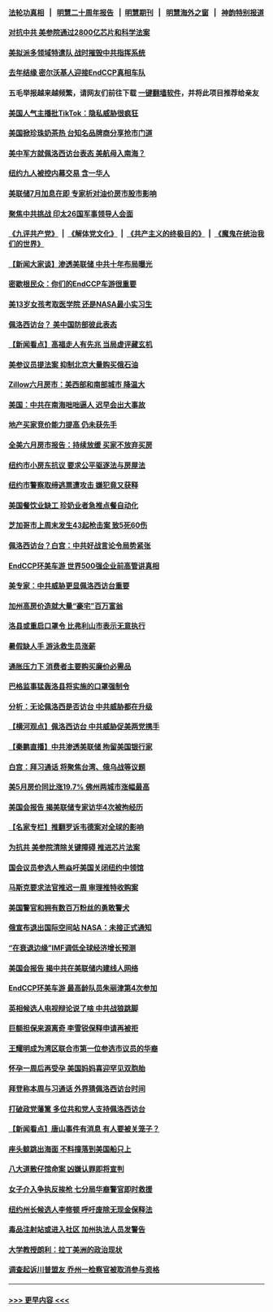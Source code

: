 #### [法轮功真相](https://github.com/gfw-breaker/truth/blob/master/README.md?t=0) &nbsp;&nbsp;|&nbsp;&nbsp; [明慧二十周年报告](https://github.com/gfw-breaker/mh-reports/blob/master/README.md?t=0) &nbsp;&nbsp;|&nbsp;&nbsp;[明慧期刊](https://github.com/gfw-breaker/mh-qikan) &nbsp;&nbsp;|&nbsp;&nbsp; [明慧海外之窗](https://github.com/gfw-breaker/mh-news/blob/master/README.md?t=0) &nbsp;&nbsp;|&nbsp;&nbsp; [神韵特别报道](https://github.com/gfw-breaker/mh-news/blob/master/shenyun.md?t=0)
#### [对抗中共 美参院通过2800亿芯片和科学法案](../pages/nsc412/n13790299.md?t=07280451) 
#### [美拟派多领域特遣队 战时摧毁中共指挥系统](../pages/nsc412/n13790295.md?t=07280451) 
#### [去年结缘 密尔沃基人迎接EndCCP真相车队](../pages/nsc412/n13790242.md?t=07280451) 
#### 五毛举报越来越频繁，请网友们前往下载 [一键翻墙软件](https://github.com/gfw-breaker/ssr-accounts)，并将此项目推荐给亲友
#### [美国人气主播批TikTok：隐私威胁很疯狂](../pages/nsc412/n13790194.md?t=07280451) 
#### [美国掀珍珠奶茶热 台知名品牌商分享抢市门道](../pages/nsc412/n13789782.md?t=07280451) 
#### [美中军方就佩洛西访台表态 美航母入南海？](../pages/nsc412/n13790275.md?t=07280451) 
#### [纽约九人被控内幕交易 含一华人](../pages/nsc412/n13789773.md?t=07280451) 
#### [美联储7月加息在即 专家析对油价房市股市影响](../pages/nsc412/n13790209.md?t=07280451) 
#### [聚焦中共挑战 印太26国军事领导人会面](../pages/nsc412/n13790193.md?t=07280451) 
#### [《九评共产党》](https://github.com/begood0513/9ping.md/blob/master/README.md) &nbsp;|&nbsp; [《解体党文化》](../../../../jtdwh.md/blob/master/README.md)  &nbsp;|&nbsp; [《共产主义的终极目的》](../../../../gczydzjmd.md/blob/master/README.md) &nbsp;|&nbsp; [《魔鬼在统治我们的世界》](../../../../mgztzwmdsj.md/blob/master/README.md) 
#### [【新闻大家谈】渗透美联储 中共十年布局曝光](../pages/nsc412/n13790158.md?t=07280451) 
#### [密歇根民众：你们的EndCCP车游很重要](../pages/nsc412/n13789852.md?t=07280451) 
#### [美13岁女孩考取医学院 还是NASA最小实习生](../pages/nsc412/n13789874.md?t=07280451) 
#### [佩洛西访台？ 美中国防部彼此表态](../pages/nsc412/n13790021.md?t=07280451) 
#### [【新闻看点】高福走人有先兆 当局虚评藏玄机](../pages/nsc412/n13789564.md?t=07280451) 
#### [美参议员提法案 抑制北京大量购买俄石油](../pages/nsc412/n13789836.md?t=07280451) 
#### [Zillow六月房市：美西部和南部城市 降温大](../pages/nsc412/n13789839.md?t=07280451) 
#### [美国：中共在南海咄咄逼人 迟早会出大事故](../pages/nsc412/n13789655.md?t=07280451) 
#### [地产买家竞价能力提高 仍未获先手](../pages/nsc412/n13789813.md?t=07280451) 
#### [全美六月房市报告：持续放缓 买家不放弃买房](../pages/nsc412/n13789828.md?t=07280451) 
#### [纽约市小房东抗议 要求公平驱逐法与房屋法](../pages/nsc412/n13789764.md?t=07280451) 
#### [纽约市警察取缔逃票遭攻击 嫌犯竟又获释](../pages/nsc412/n13789770.md?t=07280451) 
#### [美国餐饮业缺工 珍奶业者急推点餐自动化](../pages/nsc412/n13789775.md?t=07280451) 
#### [芝加哥市上周末发生43起枪击案 致5死60伤](../pages/nsc412/n13789636.md?t=07280451) 
#### [佩洛西访台？白宫：中共好战言论令局势紧张](../pages/nsc412/n13789687.md?t=07280451) 
#### [EndCCP环美车游 世界500强企业前高管讲真相](../pages/nsc412/n13789612.md?t=07280451) 
#### [美专家：中共威胁更显佩洛西访台重要](../pages/nsc412/n13789714.md?t=07280451) 
#### [加州高房价造就大量“豪宅”百万富翁](../pages/nsc412/n13789685.md?t=07280451) 
#### [洛县或重启口罩令 比弗利山市表示无意执行](../pages/nsc412/n13789671.md?t=07280451) 
#### [暑假缺人手 游泳救生员涨薪](../pages/nsc412/n13789640.md?t=07280451) 
#### [通胀压力下 消费者主要购买廉价必需品](../pages/nsc412/n13789622.md?t=07280451) 
#### [巴格监事猛轰洛县将实施的口罩强制令](../pages/nsc412/n13789614.md?t=07280451) 
#### [分析：无论佩洛西是否访台 中共威胁都在升级](../pages/nsc412/n13789534.md?t=07280451) 
#### [【横河观点】佩洛西访台 中共威胁促美两党携手](../pages/nsc412/n13789610.md?t=07280451) 
#### [【秦鹏直播】中共渗透美联储 拘留美国银行家](../pages/nsc412/n13789607.md?t=07280451) 
#### [白宫：拜习通话 将聚焦台湾、俄乌战等议题](../pages/nsc412/n13789569.md?t=07280451) 
#### [美5月房价同比涨19.7% 佛州两城市涨幅最高](../pages/nsc412/n13789550.md?t=07280451) 
#### [美国会报告 揭美联储专家访华4次被拘经历](../pages/nsc412/n13789570.md?t=07280451) 
#### [【名家专栏】推翻罗诉韦德案对全球的影响](../pages/nsc412/n13789406.md?t=07280451) 
#### [为抗共 美参院清除关键障碍 推进芯片法案](../pages/nsc412/n13789542.md?t=07280451) 
#### [国会议员参选人熊焱吁美国关闭纽约中领馆](../pages/nsc412/n13789113.md?t=07280451) 
#### [马斯克要求法官推迟一周 审理推特收购案](../pages/nsc412/n13789492.md?t=07280451) 
#### [美国警官和拥有数百万粉丝的勇敢警犬](../pages/nsc412/n13789409.md?t=07280451) 
#### [俄宣布退出国际空间站 NASA：未接正式通知](../pages/nsc412/n13789503.md?t=07280451) 
#### [“在衰退边缘”IMF调低全球经济增长预测](../pages/nsc412/n13789527.md?t=07280451) 
#### [美国会报告 揭中共在美联储内建线人网络](../pages/nsc412/n13789469.md?t=07280451) 
#### [EndCCP环美车游 最高龄队员朱丽津第4次参加](../pages/nsc412/n13788088.md?t=07280451) 
#### [英相候选人电视辩论说了啥 中共战狼跳脚](../pages/nsc412/n13789383.md?t=07280451) 
#### [巨额担保来源离奇 李雪锐保释申请再被拒](../pages/nsc412/n13789099.md?t=07280451) 
#### [王耀明成为湾区联合市第一位参选市议员的华裔](../pages/nsc412/n13789442.md?t=07280451) 
#### [怀孕一周后再受孕 美国妈妈喜迎罕见双胞胎](../pages/nsc412/n13789198.md?t=07280451) 
#### [拜登称本周与习通话 外界猜佩洛西访台时间](../pages/nsc412/n13789326.md?t=07280451) 
#### [打破政党藩篱 多位共和党人支持佩洛西访台](../pages/nsc412/n13789227.md?t=07280451) 
#### [【新闻看点】唐山事件有消息 有人要被关笼子？](../pages/nsc412/n13788937.md?t=07280451) 
#### [座头鲸跳出海面 不料撞落到美国船只上](../pages/nsc412/n13789121.md?t=07280451) 
#### [八大道散仔馆命案 凶嫌认罪即将宣判](../pages/nsc412/n13789109.md?t=07280451) 
#### [女子介入争执反挨枪 七分局华裔警官即时救援](../pages/nsc412/n13789101.md?t=07280451) 
#### [纽约州长候选人李修顿 呼吁废除无现金保释法](../pages/nsc412/n13789115.md?t=07280451) 
#### [毒品注射站或进入社区 加州执法人员发警告](../pages/nsc412/n13789074.md?t=07280451) 
#### [大学教授朗利：拉丁美洲的政治现状](../pages/nsc412/n13789014.md?t=07280451) 
#### [调查起诉川普盟友 乔州一检察官被取消参与资格](../pages/nsc412/n13788975.md?t=07280451) 

----
#### [ >>> 更早内容 <<< ](../indexes/nsc412-earlier.md)
